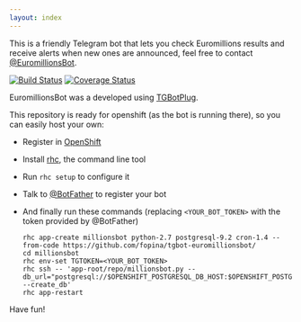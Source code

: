 ```yaml
---
layout: index
---
```


This is a friendly Telegram bot that lets you check Euromillions results and receive alerts when new ones are announced, feel free to contact [@EuromillionsBot](http://telegram.me/euromillionsbot).

[![Build Status](https://travis-ci.org/fopina/tgbot-euromillionsbot.svg?branch=master)](https://travis-ci.org/fopina/tgbot-euromillionsbot) [![Coverage Status](https://coveralls.io/repos/fopina/tgbot-euromillionsbot/badge.svg?branch=master&service=github)](https://coveralls.io/github/fopina/tgbot-euromillionsbot?branch=master)

EuromillionsBot was a developed using [TGBotPlug](http://fopina.github.io/tgbotplug).

This repository is ready for openshift (as the bot is running there), so you can easily host your own:

* Register in [OpenShift](https://www.openshift.com)  
* Install [rhc](https://developers.openshift.com/en/managing-client-tools.html), the command line tool  
* Run `rhc setup` to configure it  
* Talk to [@BotFather](http://telegram.me/botfather) to register your bot  
* And finally run these commands (replacing `<YOUR_BOT_TOKEN>` with the token provided by @BotFather)

    ```
    rhc app-create millionsbot python-2.7 postgresql-9.2 cron-1.4 --from-code https://github.com/fopina/tgbot-euromillionsbot/
    cd millionsbot
    rhc env-set TGTOKEN=<YOUR_BOT_TOKEN>
    rhc ssh -- 'app-root/repo/millionsbot.py --db_url="postgresql://$OPENSHIFT_POSTGRESQL_DB_HOST:$OPENSHIFT_POSTGRESQL_DB_PORT/$PGDATABASE" --create_db'
    rhc app-restart
    ```

Have fun!
